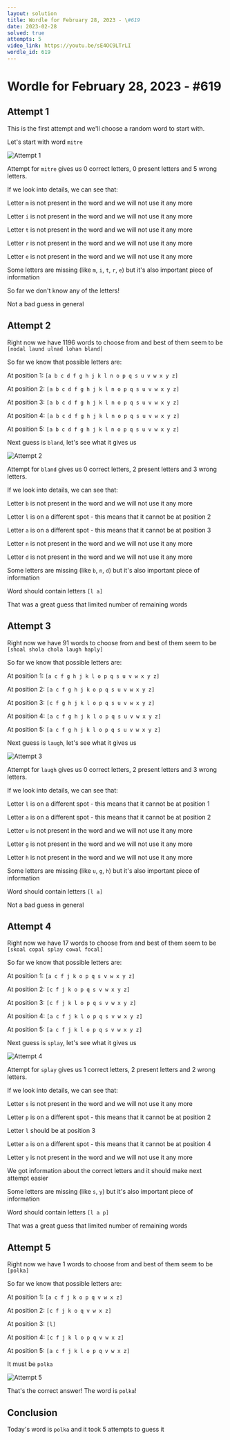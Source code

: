 ```yaml
---
layout: solution
title: Wordle for February 28, 2023 - \#619
date: 2023-02-28
solved: true
attempts: 5
video_link: https://youtu.be/sE4OC9LTrLI
wordle_id: 619
---
```


# Wordle for February 28, 2023 - \#619

## Attempt 1

This is the first attempt and we'll choose a random word to start with.

Let's start with word `mitre`

![Attempt 1](2023-02-28/attempt-1.png)

Attempt for `mitre` gives us 0 correct letters, 0 present letters and 5 wrong letters.

If we look into details, we can see that:

Letter `m` is not present in the word and we will not use it any more

Letter `i` is not present in the word and we will not use it any more

Letter `t` is not present in the word and we will not use it any more

Letter `r` is not present in the word and we will not use it any more

Letter `e` is not present in the word and we will not use it any more

Some letters are missing (like `m`, `i`, `t`, `r`, `e`) but it's also important piece of information

So far we don't know any of the letters!

Not a bad guess in general



## Attempt 2

Right now we have 1196 words to choose from and best of them seem to be `[nodal laund ulnad lohan bland]`

So far we know that possible letters are:

At position 1: `[a b c d f g h j k l n o p q s u v w x y z]`

At position 2: `[a b c d f g h j k l n o p q s u v w x y z]`

At position 3: `[a b c d f g h j k l n o p q s u v w x y z]`

At position 4: `[a b c d f g h j k l n o p q s u v w x y z]`

At position 5: `[a b c d f g h j k l n o p q s u v w x y z]`

Next guess is `bland`, let's see what it gives us

![Attempt 2](2023-02-28/attempt-2.png)

Attempt for `bland` gives us 0 correct letters, 2 present letters and 3 wrong letters.

If we look into details, we can see that:

Letter `b` is not present in the word and we will not use it any more

Letter `l` is on a different spot - this means that it cannot be at position 2

Letter `a` is on a different spot - this means that it cannot be at position 3

Letter `n` is not present in the word and we will not use it any more

Letter `d` is not present in the word and we will not use it any more

Some letters are missing (like `b`, `n`, `d`) but it's also important piece of information

Word should contain letters `[l a]`

That was a great guess that limited number of remaining words



## Attempt 3

Right now we have 91 words to choose from and best of them seem to be `[shoal shola chola laugh haply]`

So far we know that possible letters are:

At position 1: `[a c f g h j k l o p q s u v w x y z]`

At position 2: `[a c f g h j k o p q s u v w x y z]`

At position 3: `[c f g h j k l o p q s u v w x y z]`

At position 4: `[a c f g h j k l o p q s u v w x y z]`

At position 5: `[a c f g h j k l o p q s u v w x y z]`

Next guess is `laugh`, let's see what it gives us

![Attempt 3](2023-02-28/attempt-3.png)

Attempt for `laugh` gives us 0 correct letters, 2 present letters and 3 wrong letters.

If we look into details, we can see that:

Letter `l` is on a different spot - this means that it cannot be at position 1

Letter `a` is on a different spot - this means that it cannot be at position 2

Letter `u` is not present in the word and we will not use it any more

Letter `g` is not present in the word and we will not use it any more

Letter `h` is not present in the word and we will not use it any more

Some letters are missing (like `u`, `g`, `h`) but it's also important piece of information

Word should contain letters `[l a]`

Not a bad guess in general



## Attempt 4

Right now we have 17 words to choose from and best of them seem to be `[skoal copal splay cowal focal]`

So far we know that possible letters are:

At position 1: `[a c f j k o p q s v w x y z]`

At position 2: `[c f j k o p q s v w x y z]`

At position 3: `[c f j k l o p q s v w x y z]`

At position 4: `[a c f j k l o p q s v w x y z]`

At position 5: `[a c f j k l o p q s v w x y z]`

Next guess is `splay`, let's see what it gives us

![Attempt 4](2023-02-28/attempt-4.png)

Attempt for `splay` gives us 1 correct letters, 2 present letters and 2 wrong letters.

If we look into details, we can see that:

Letter `s` is not present in the word and we will not use it any more

Letter `p` is on a different spot - this means that it cannot be at position 2

Letter `l` should be at position 3

Letter `a` is on a different spot - this means that it cannot be at position 4

Letter `y` is not present in the word and we will not use it any more

We got information about the correct letters and it should make next attempt easier

Some letters are missing (like `s`, `y`) but it's also important piece of information

Word should contain letters `[l a p]`

That was a great guess that limited number of remaining words



## Attempt 5

Right now we have 1 words to choose from and best of them seem to be `[polka]`

So far we know that possible letters are:

At position 1: `[a c f j k o p q v w x z]`

At position 2: `[c f j k o q v w x z]`

At position 3: `[l]`

At position 4: `[c f j k l o p q v w x z]`

At position 5: `[a c f j k l o p q v w x z]`

It must be `polka`

![Attempt 5](2023-02-28/attempt-5.png)

That's the correct answer! The word is `polka`!

## Conclusion

Today's word is `polka` and it took 5 attempts to guess it

